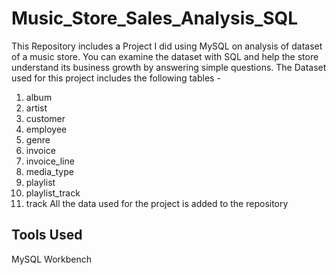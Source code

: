 # Music_Store_Sales_Analysis_SQL
This Repository includes a Project I did using MySQL on analysis of dataset of a music store. 
You can examine the dataset with SQL and help the store understand its business growth by answering simple questions.
The Dataset used for this project includes the following tables - 
1. album
2. artist
3. customer
4. employee
5. genre
6. invoice
7. invoice_line
8. media_type
9. playlist
10. playlist_track
11. track
All the data used for the project is added to the repository

## Tools Used
MySQL Workbench
